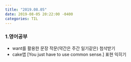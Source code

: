 ```yaml
---
title: "2019.08.05"
date: 2019-08-05 20:22:00 -0400
categories: TIL
---
```


### 1.영어공부
* want를 활용한 문장 작문(약간은 주간 일기같은) 첨삭받기
* cake앱 [You just have to use common sense.] 표현 익히기
